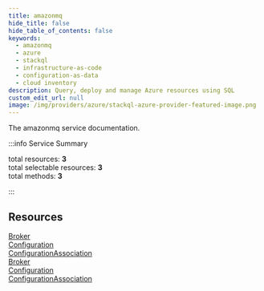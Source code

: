 ```yaml
---
title: amazonmq
hide_title: false
hide_table_of_contents: false
keywords:
  - amazonmq
  - azure
  - stackql
  - infrastructure-as-code
  - configuration-as-data
  - cloud inventory
description: Query, deploy and manage Azure resources using SQL
custom_edit_url: null
image: /img/providers/azure/stackql-azure-provider-featured-image.png
---
```


The amazonmq service documentation.

:::info Service Summary

<div class="row">
<div class="providerDocColumn">
<span>total resources:&nbsp;<b>3</b></span><br />
<span>total selectable resources:&nbsp;<b>3</b></span><br />
<span>total methods:&nbsp;<b>3</b></span><br />
</div>
</div>

:::

## Resources
<div class="row">
<div class="providerDocColumn">
<a href="/providers/azure/amazonmq/Broker/">Broker</a><br />
<a href="/providers/azure/amazonmq/Configuration/">Configuration</a><br />
<a href="/providers/azure/amazonmq/ConfigurationAssociation/">ConfigurationAssociation</a>
</div>
<div class="providerDocColumn">
<a href="/providers/azure/amazonmq/Broker/">Broker</a><br />
<a href="/providers/azure/amazonmq/Configuration/">Configuration</a><br />
<a href="/providers/azure/amazonmq/ConfigurationAssociation/">ConfigurationAssociation</a>
</div>
</div>